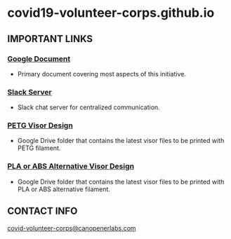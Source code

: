 # covid19-volunteer-corps.github.io

## IMPORTANT LINKS
### [Google Document](https://docs.google.com/document/d/1Ua71GIGUvdSpyd-ciVLllN1TIxXbHS41XoxDsSqVMLg/edit?usp=sharing)
- Primary document covering most aspects of this initiative.

### [Slack Server](https://covid-volunteer-corps.slack.com)
- Slack chat server for centralized communication.

### [PETG Visor Design](https://drive.google.com/drive/folders/1ECET65P08zDYmOqQuA6ThYmWHw0x4fY8)
- Google Drive folder that contains the latest visor files to be printed with PETG filament.

### [PLA or ABS Alternative Visor Design](https://drive.google.com/drive/folders/1Nv35DcchAchpCMPibpGhIGzWMDi_7h7m)
- Google Drive folder that contains the latest visor files to be printed with PLA or ABS alternative filament.

## CONTACT INFO
[covid-volunteer-corps@canopenerlabs.com](mailto:covid-volunteer-corps@canopenerlabs.com)
